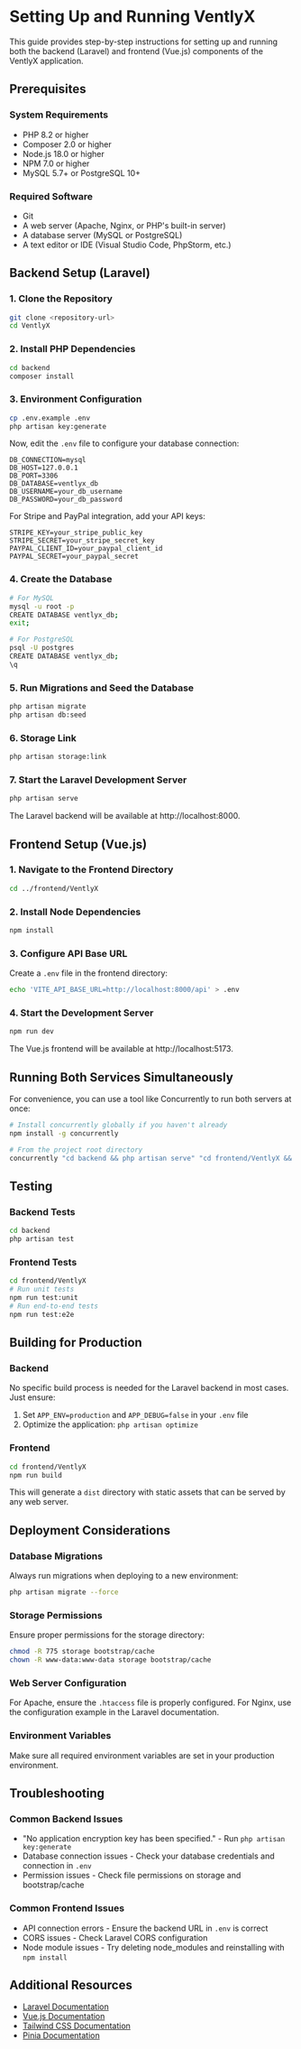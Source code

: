 # Setting Up and Running VentlyX

This guide provides step-by-step instructions for setting up and running both the backend (Laravel) and frontend (Vue.js) components of the VentlyX application.

## Prerequisites

### System Requirements

- PHP 8.2 or higher
- Composer 2.0 or higher
- Node.js 18.0 or higher
- NPM 7.0 or higher
- MySQL 5.7+ or PostgreSQL 10+

### Required Software

- Git
- A web server (Apache, Nginx, or PHP's built-in server)
- A database server (MySQL or PostgreSQL)
- A text editor or IDE (Visual Studio Code, PhpStorm, etc.)

## Backend Setup (Laravel)

### 1. Clone the Repository

```bash
git clone <repository-url>
cd VentlyX
```

### 2. Install PHP Dependencies

```bash
cd backend
composer install
```

### 3. Environment Configuration

```bash
cp .env.example .env
php artisan key:generate
```

Now, edit the `.env` file to configure your database connection:

```
DB_CONNECTION=mysql
DB_HOST=127.0.0.1
DB_PORT=3306
DB_DATABASE=ventlyx_db
DB_USERNAME=your_db_username
DB_PASSWORD=your_db_password
```

For Stripe and PayPal integration, add your API keys:

```
STRIPE_KEY=your_stripe_public_key
STRIPE_SECRET=your_stripe_secret_key
PAYPAL_CLIENT_ID=your_paypal_client_id
PAYPAL_SECRET=your_paypal_secret
```

### 4. Create the Database

```bash
# For MySQL
mysql -u root -p
CREATE DATABASE ventlyx_db;
exit;

# For PostgreSQL
psql -U postgres
CREATE DATABASE ventlyx_db;
\q
```

### 5. Run Migrations and Seed the Database

```bash
php artisan migrate
php artisan db:seed
```

### 6. Storage Link

```bash
php artisan storage:link
```

### 7. Start the Laravel Development Server

```bash
php artisan serve
```

The Laravel backend will be available at http://localhost:8000.

## Frontend Setup (Vue.js)

### 1. Navigate to the Frontend Directory

```bash
cd ../frontend/VentlyX
```

### 2. Install Node Dependencies

```bash
npm install
```

### 3. Configure API Base URL

Create a `.env` file in the frontend directory:

```bash
echo 'VITE_API_BASE_URL=http://localhost:8000/api' > .env
```

### 4. Start the Development Server

```bash
npm run dev
```

The Vue.js frontend will be available at http://localhost:5173.

## Running Both Services Simultaneously

For convenience, you can use a tool like Concurrently to run both servers at once:

```bash
# Install concurrently globally if you haven't already
npm install -g concurrently

# From the project root directory
concurrently "cd backend && php artisan serve" "cd frontend/VentlyX && npm run dev"
```

## Testing

### Backend Tests

```bash
cd backend
php artisan test
```

### Frontend Tests

```bash
cd frontend/VentlyX
# Run unit tests
npm run test:unit
# Run end-to-end tests
npm run test:e2e
```

## Building for Production

### Backend

No specific build process is needed for the Laravel backend in most cases. Just ensure:

1. Set `APP_ENV=production` and `APP_DEBUG=false` in your `.env` file
2. Optimize the application: `php artisan optimize`

### Frontend

```bash
cd frontend/VentlyX
npm run build
```

This will generate a `dist` directory with static assets that can be served by any web server.

## Deployment Considerations

### Database Migrations

Always run migrations when deploying to a new environment:

```bash
php artisan migrate --force
```

### Storage Permissions

Ensure proper permissions for the storage directory:

```bash
chmod -R 775 storage bootstrap/cache
chown -R www-data:www-data storage bootstrap/cache
```

### Web Server Configuration

For Apache, ensure the `.htaccess` file is properly configured.
For Nginx, use the configuration example in the Laravel documentation.

### Environment Variables

Make sure all required environment variables are set in your production environment.

## Troubleshooting

### Common Backend Issues

- "No application encryption key has been specified." - Run `php artisan key:generate`
- Database connection issues - Check your database credentials and connection in `.env`
- Permission issues - Check file permissions on storage and bootstrap/cache

### Common Frontend Issues

- API connection errors - Ensure the backend URL in `.env` is correct
- CORS issues - Check Laravel CORS configuration
- Node module issues - Try deleting node_modules and reinstalling with `npm install`

## Additional Resources

- [Laravel Documentation](https://laravel.com/docs)
- [Vue.js Documentation](https://vuejs.org/guide/introduction.html)
- [Tailwind CSS Documentation](https://tailwindcss.com/docs)
- [Pinia Documentation](https://pinia.vuejs.org/)
